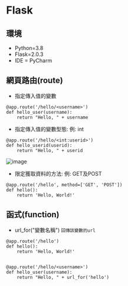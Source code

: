 # Flask

## 環境
* Python=3.8
* Flask=2.0.3
* IDE = PyCharm


## 網頁路由(route)
- 指定傳入值的變數
```
@app.route('/hello/<username>')
def hello_user(username):
    return "Hello, " + username
```

- 指定傳入值的變數型態: 例: int
```
@app.route('/hello/<int:userid>')
def hello_userid(userid):
    return "Hello, " + userid
```

![image](https://user-images.githubusercontent.com/29877260/208165574-68b3a822-4564-417d-ae97-70904aeaa32b.png)

- 限定獲取資料的方法: 例: GET及POST
```
@app.route('/hello', method=['GET', 'POST'])
def hello():
    return 'Hello, World!'
```

## 函式(function)
- url_for("變數名稱")
`回傳該變數的url`
```
@app.route('/hello')
def hello():
    return 'Hello, World!'


@app.route('/hello/<username>')
def hello_user(username):
    return "Hello, " + url_for('hello')
```
